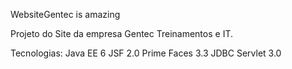 WebsiteGentec is amazing

Projeto do Site da empresa Gentec Treinamentos e IT.

Tecnologias:
    Java EE 6
    JSF 2.0
    Prime Faces 3.3
    JDBC
    Servlet 3.0
